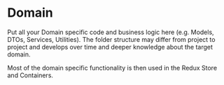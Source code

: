# Domain

Put all your Domain specific code and business logic here (e.g. Models, DTOs, Services, Utilities).
The folder structure may differ from project to project and develops over time and deeper knowledge about the target domain.

Most of the domain specific functionality is then used in the Redux Store and Containers.

